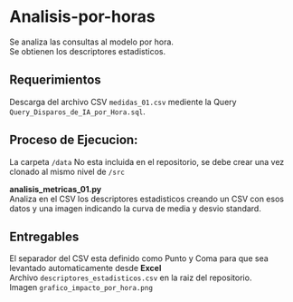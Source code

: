 # Analisis-por-horas
Se analiza las consultas al modelo por hora.  
Se obtienen los descriptores estadisticos.  

## Requerimientos ##
Descarga del archivo CSV  `medidas_01.csv` mediente la Query `Query_Disparos_de_IA_por_Hora.sql`.  

## Proceso de Ejecucion: ##

La carpeta `/data` No esta incluida en el repositorio, se debe crear una vez clonado al mismo nivel de `/src`  
 
**analisis_metricas_01.py**  
Analiza en el CSV los descriptores estadisticos creando un CSV con esos datos y una imagen indicando la curva de media y desvio standard.  

	
## Entregables ##  
El separador del CSV esta definido como Punto y Coma para que sea levantado automaticamente desde __Excel__  
Archivo `descriptores_estadisticos.csv` en la raiz del repositorio.    
Imagen  `grafico_impacto_por_hora.png`

